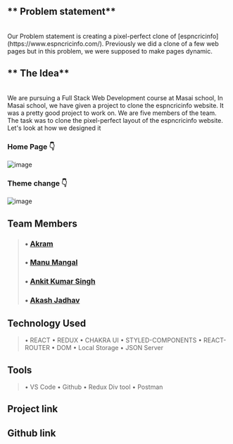 ## ** Problem statement**
<br>
Our Problem statement is creating a pixel-perfect clone of [espncricinfo](https://www.espncricinfo.com/). Previously we did a clone of a few web pages but in this problem, we were supposed to make pages dynamic.

## ** The Idea**
<br>
We are pursuing a Full Stack Web Development course at Masai school, In Masai school, we have given a project to clone the espncricinfo website. It was a pretty good project to work on. We are five members of the team. The task was to clone the pixel-perfect layout of the espncricinfo website. Let's look at how we designed it 

 ### Home Page 👇

![image](https://cdn.hashnode.com/res/hashnode/image/upload/v1662785723394/2W-38HG0c.png )

 ### Theme change 👇

![image](https://cdn.hashnode.com/res/hashnode/image/upload/v1662785779992/7AgSjYxss.png )
## Team Members
> ### • [Akram](https://github.com/akram3598786)
> ### • [Manu Mangal](https://github.com/Manu2807)
> ### • [Ankit Kumar Singh ](https://github.com/meankit2610)
> ### • [Akash Jadhav](https://github.com/Akashjadhav55)

## Technology Used
> •  REACT
> •  REDUX
> • CHAKRA UI
> • STYLED-COMPONENTS
> • REACT-ROUTER
> • DOM
> • Local Storage
> • JSON Server

## Tools
> • VS Code
> • Github
> • Redux Div tool
> • Postman


## Project link
<!-- > ### •[ESPNcricinfo](https://espncricinfoclone.netlify.app/) -->

## Github link
<!-- > ### •[ESPNcricinfo](https://github.com/Akash2377/ESPNcricinfo_Clone) -->

